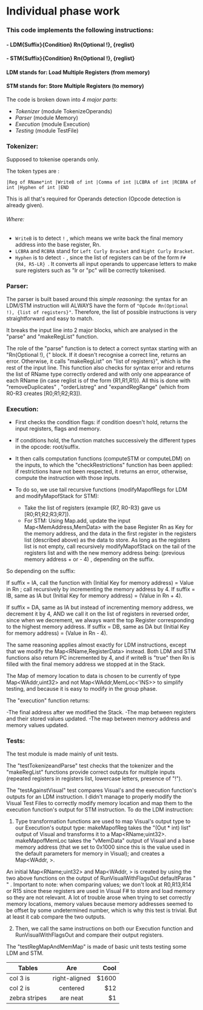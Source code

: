 # Individual phase work

### This code implements the following instructions:
#### - LDM{Suffix}{Condition} Rn{Optional !}, {reglist}
#### - STM{Suffix}{Condition} Rn{Optional !}, {reglist}
#### LDM stands for: Load Multiple Registers (from memory)
#### STM stands for: Store Multiple Registers (to memory)





The code is broken down into _4 major parts_:
- _Tokenizer_ (module TokenizeOperands)
- _Parser_ (module Memory)
- _Execution_ (module Execution)
- _Testing_ (module TestFile)


### Tokenizer: 

Supposed to tokenise operands only.

The token types are : 
```F#
|Reg of RName*int |WriteB of int |Comma of int |LCBRA of int |RCBRA of int |Hyphen of int |END
```
This is all that's required for Operands detection (Opcode detection is already given).

###### Where: 
- ```WriteB``` is to detect ```!``` , which means we write back the final memory address into the base register, Rn.
- ```LCBRA``` and ```RCBRA``` stand for ```Left Curly Bracket``` and ```Right Curly Bracket```.
- ```Hyphen``` is to detect ``` - ``` , since the list of registers can be of the form ```F# {R4, R5-LR} ```.
It converts all input operands to uppercase letters to make sure registers such as "lr or "pc" will be correctly tokenised.


### Parser:

The parser is built based around this _simple reasoning_: the syntax for an LDM/STM instruction will ALWAYS have the form of `"OpCode Rn(Optional !), {list of registers}"`. Therefore, the list of possible instructions is very straightforward and easy to match. 

It breaks the input line into 2 major blocks, which are analysed in the "parse" and "makeRegList" function.

The role of the "parse" function is to detect a correct syntax starting with an "Rn(Optional !), {" block. If it doesn't recognise a correct line, returns an error. Otherwise, it calls "makeRegList" on 
"list of registers}", which is the rest of the input line. This function also checks for syntax error and returns the list of RName type correctly ordered and with only one appearance of each RName (in case reglist is of the form  {R1,R1,R1}). 
All this is done with "removeDuplicates" , "orderListreg" and "expandRegRange" (which from R0-R3 creates [R0;R1;R2;R3]).


### Execution:

- First checks the condition flags: if condition doesn't hold, returns the input registers, flags and memory.
- If conditions hold, the function matches successively the different types in the opcode: root/suffix.
- It then calls computation functions (computeSTM or computeLDM) on the inputs, to which the "checkRestrictions" function has been applied: if restrictions have not been respected, it returns an error, otherwise, compute the instruction with those inputs.

- To do so, we use tail recursive functions (modifyMapofRegs for LDM and modifyMapofStack for STM):
	- Take the list of registers (example {R7, R0-R3} gave us [R0;R1;R2;R3;R7]).
	- For STM: Using Map.add, update the input Map<MemAddress,MemData> with the base Register Rn as Key for the memory address, and the data in the first register in the registers list (described above) as the data to store. 
As long as the registers list is not empty, call recursively modifyMapofStack on the tail of the registers list and with the new memory address being:  (previous memory address + or - 4) , depending on the suffix.

So depending on the suffix:

If suffix = IA, call the function with (Initial Key for memory address) = Value in Rn ; call recursively by incrementing the memory address by 4.
If suffix = IB, same as IA but (Initial Key for memory address) = (Value in Rn + 4).


If suffix = DA, same as IA but instead of incrementing memory address, we decrement it by 4, AND we call it on the list of registers in reversed order, since when we decrement, we always want the top Register corresponding to the highest memory address.
If suffix = DB, same as DA but (Initial Key for memory address) = (Value in Rn - 4).

The same reasoning applies almost exactly for LDM instructions, except that we modify the Map<RName,RegisterData> instead.
Both LDM and STM functions also return PC incremented by 4, and if writeB is "true" then Rn is filled with the final memory address we stopped at in the Stack.

The Map of memory location to data is chosen to be currently of type Map<WAddr,uint32> and not Map<WAddr,MemLoc<'INS>> to simplify testing, and because it is easy to modify in the group phase.



The "execution" function returns:

-The final address after we modified the Stack.
-The map between registers and their stored values updated.
-The map between memory address and memory values updated.


### Tests:

The test module is made mainly of unit tests. 

The "testTokenizeandParse" test checks that the tokenizer and the "makeRegList" functions provide correct outputs for multiple inputs (repeated registers in registers list, lowercase letters, presence of "!").

The "testAgainstVisual" test compares Visual's and the execution function's outputs for an LDM instruction. I didn't manage to properly modify the Visual Test Files to correctly modify memory location and map them to the execution function's output for STM instruction. 
To do the LDM instruction: 
1) Type transformation functions are used to map Visual's output type to our Execution's output type: 
makeMapofReg takes the "(Out * int) list" output of Visual and transforms it to a Map<RName;uint32>.
makeMapofMemLoc takes the "vMemData" output of Visual and a base memory address (that we set to 0x1000 since this is the value used in the default parameters for memory in Visual); 
and creates a  Map<WAddr, <MemData>>. 

An initial Map<RName;uint32> and Map<WAddr, <MemData>> is created by using the two above functions on the output of RunVisualWithFlagsOut defaultParas " " .
Important to note: when comparing values; we don't look at R0,R13,R14 or R15 since these registers are used in Visual F# to store and load memory so they are not relevant.
A lot of trouble arose when trying to set correctly memory locations, memory values because memory addresses seemed to be offset by some undetermined number, which is why this test is trivial. But at least it cab compare the two outputs.

2) Then, we call the same instructions on both our Execution function and RunVisualWithFlagsOut and compare their output registers.

The "testRegMapAndMemMap" is made of basic unit tests testing some LDM and STM.

| Tables        | Are           | Cool  |
| ------------- |:-------------:| -----:|
| col 3 is      | right-aligned | $1600 |
| col 2 is      | centered      |   $12 |
| zebra stripes | are neat      |    $1 |
























